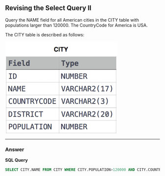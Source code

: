 ## Revising the Select Query II

Query the NAME field for all American cities in the CITY table with populations larger than 120000. The CountryCode for America is USA.

The CITY table is described as follows:

![Alt text](../Image/Revising_the_Select_Query_II.png)

****

### Answer

**SQL Query**

```sql
SELECT CITY.NAME FROM CITY WHERE CITY.POPULATION>120000 AND CITY.COUNTRYCODE='USA'
```